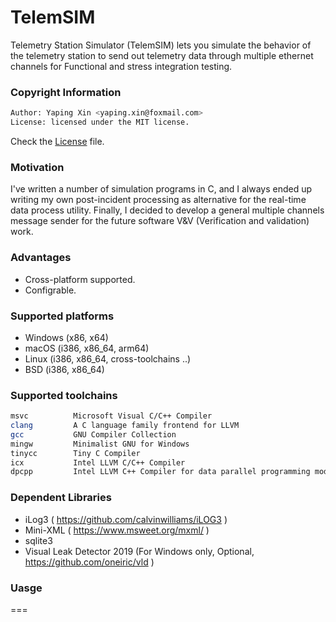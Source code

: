 # TelemSIM

Telemetry Station Simulator (TelemSIM) lets you simulate the behavior of the telemetry station to send out telemetry data through multiple ethernet channels for Functional and stress integration testing.

### Copyright Information

```bash
Author: Yaping Xin <yaping.xin@foxmail.com>
License: licensed under the MIT license. 
```

Check the [License](https://github.com/YapingXin-Aerospace/TelemSIM/blob/main/LICENSE) file.

### Motivation

I've written a number of simulation programs in C, and I always ended up writing my own post-incident processing as alternative for the real-time data process utility. Finally, I decided to develop a general multiple channels message sender for the future software V&V (Verification and validation) work.

### Advantages

* Cross-platform supported.
* Configrable.

### Supported platforms

* Windows (x86, x64)
* macOS (i386, x86_64, arm64)
* Linux (i386, x86_64, cross-toolchains ..)
* BSD (i386, x86_64)

### Supported toolchains

```bash
msvc          Microsoft Visual C/C++ Compiler
clang         A C language family frontend for LLVM
gcc           GNU Compiler Collection
mingw         Minimalist GNU for Windows
tinycc        Tiny C Compiler
icx           Intel LLVM C/C++ Compiler
dpcpp         Intel LLVM C++ Compiler for data parallel programming model based on Khronos SYCL
```

### Dependent Libraries

* iLog3 ( https://github.com/calvinwilliams/iLOG3 )
* Mini-XML ( https://www.msweet.org/mxml/ )
* sqlite3
* Visual Leak Detector 2019 (For Windows only, Optional, https://github.com/oneiric/vld )

### Uasge

===
